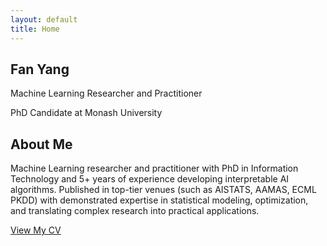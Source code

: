 ```yaml
---
layout: default
title: Home
---
```


<section class="hero">
    <h1>Fan Yang</h1>
    <p>Machine Learning Researcher and Practitioner</p>
    <p>PhD Candidate at Monash University</p>
</section>
<section class="about">
    <h2>About Me</h2>
    <p>Machine Learning researcher and practitioner with PhD in Information Technology and 5+ years of experience developing interpretable AI algorithms. Published in top-tier venues (such as AISTATS, AAMAS, ECML PKDD) with demonstrated expertise in statistical modeling, optimization, and translating complex research into practical applications.</p>
    <a href="{{ '/cv' | relative_url }}" class="cta-button">View My CV</a>
</section> 